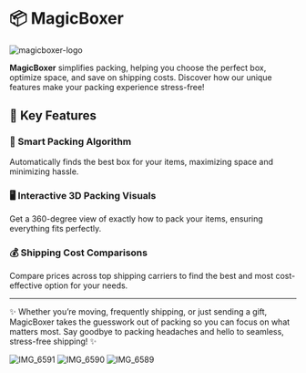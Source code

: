 # 📦 MagicBoxer

![magicboxer-logo](https://user-images.githubusercontent.com/107427242/203152605-efeeb449-2a52-49ea-8549-3a0418538e90.png)

**MagicBoxer** simplifies packing, helping you choose the perfect box, optimize space, and save on shipping costs. Discover how our unique features make your packing experience stress-free!

## 🚀 Key Features

### 🧠 Smart Packing Algorithm

Automatically finds the best box for your items, maximizing space and minimizing hassle.

### 🖥️ Interactive 3D Packing Visuals

Get a 360-degree view of exactly how to pack your items, ensuring everything fits perfectly.

### 💰 Shipping Cost Comparisons

Compare prices across top shipping carriers to find the best and most cost-effective option for your needs.

---

✨ Whether you’re moving, frequently shipping, or just sending a gift, MagicBoxer takes the guesswork out of packing so you can focus on what matters most. Say goodbye to packing headaches and hello to seamless, stress-free shipping! ✨

![IMG_6591](https://github.com/user-attachments/assets/c292b898-2ea4-42a8-b5c8-ccf720f07d28)
![IMG_6590](https://github.com/user-attachments/assets/6fd47ec9-1fd5-48af-a358-c50c66c4761b)
![IMG_6589](https://github.com/user-attachments/assets/f3984717-daf3-40c5-b16d-a4b154863e3c)
